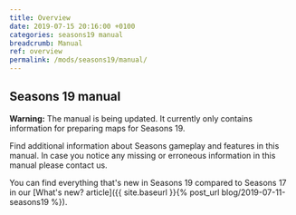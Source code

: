 ```yaml
---
title: Overview
date: 2019-07-15 20:16:00 +0100
categories: seasons19 manual
breadcrumb: Manual
ref: overview
permalink: /mods/seasons19/manual/
---
```


## Seasons 19 manual

<div class="alert alert-warning" role="alert">
    <strong>Warning:</strong> The manual is being updated. It currently only contains information for preparing maps for Seasons 19.
</div>

Find additional information about Seasons gameplay and features in this manual. In case you notice any missing or erroneous information in this manual please contact us.

<!-- Be sure to read the gameplay manual to learn all about the mod. Most of this information can also be found in the ingame help menu. -->

You can find everything that's new in Seasons 19 compared to Seasons 17 in our [What's new? article]({{ site.baseurl }}{% post_url blog/2019-07-11-seasons19 %}).
